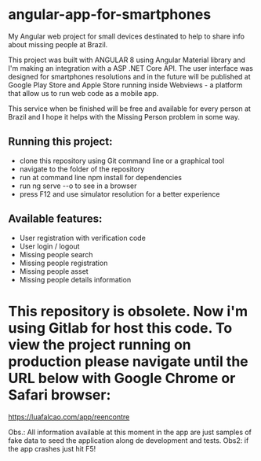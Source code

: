 # angular-app-for-smartphones
My Angular web project for small devices destinated to help to share info about missing people at Brazil.

This project was built with ANGULAR 8 using Angular Material library and I'm making an integration with a ASP .NET Core API. The user interface was designed for smartphones resolutions and in the future will be published at Google Play Store and Apple Store running inside Webviews - a platform that allow us to run web code as a mobile app.

This service when be finished will be free and available for every person at Brazil and I hope it helps with the Missing Person problem in some way.

## Running this project:

- clone this repository using Git command line or a graphical tool
- navigate to the folder of the repository
- run at command line npm install for dependencies
- run ng serve --o to see in a browser
- press F12 and use simulator resolution for a better experience

## Available features:
- User registration with verification code
- User login / logout
- Missing people search
- Missing people registration
- Missing people asset
- Missing people details information


# This repository is obsolete. Now i'm using Gitlab for host this code. To view the project running on production please navigate until the URL below with Google Chrome or Safari browser:

https://luafalcao.com/app/reencontre

Obs.: All information available at this moment in the app are just samples of fake data to seed the application along de development and tests. 
Obs2: if the app crashes just hit F5! 
